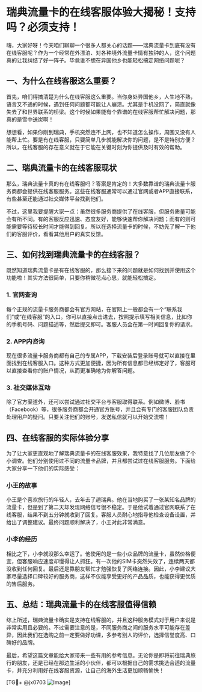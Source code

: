 # 瑞典流量卡的在线客服体验大揭秘！支持吗？必须支持！

嗨，大家好呀！今天咱们聊聊一个很多人都关心的话题——瑞典流量卡到底有没有在线客服呢？作为一个经常在外漂泊、对各种境外流量卡情有独钟的人，这个问题真的让我纠结了好一阵子。毕竟谁不想在异国他乡也能轻松搞定网络问题呢？

## 一、为什么在线客服这么重要？

首先，咱们得搞清楚为什么在线客服这么重要。当你身处异国他乡，人生地不熟，语言又不通的时候，遇到任何问题都可能让人崩溃。尤其是手机没网了，简直就像失去了和世界联系的桥梁。这个时候如果能有个靠谱的在线客服帮忙解决问题，那真的是雪中送炭啊！

想想看，如果你刚到瑞典，手机突然连不上网，也不知道怎么操作，周围又没有人能帮上忙。要是有在线客服，只要简单几步就能解决你的问题，是不是特别方便？所以，在线客服的存在意义就在于它能在关键时刻为你提供及时有效的帮助。

## 二、瑞典流量卡的在线客服现状

那么，瑞典流量卡真的有在线客服吗？答案是肯定的！大多数靠谱的瑞典流量卡服务商都会提供在线客服服务。这些在线客服通常可以通过官网或者APP直接联系，有些甚至还能通过社交媒体平台找到他们。

不过，这里我要提醒大家一点：虽然很多服务商提供了在线客服，但服务质量可能会有所不同。有的客服反应迅速、态度友好，能够快速帮你解决问题；而有的则可能需要等待较长时间才能得到回复。所以在选择流量卡的时候，不妨先了解一下他们的客服评价，看看其他用户的真实反馈。

## 三、如何找到瑞典流量卡的在线客服？

既然知道瑞典流量卡是有在线客服的，那么接下来的问题就是如何找到并使用这个功能啦！其实方法很简单，只要你稍微花点心思，就能轻松搞定。

### 1. 官网查询
每个正规的流量卡服务商都会有官方网站，在官网上一般都会有一个“联系我们”或“在线客服”的入口。你可以直接点击进去，按照提示填写相关信息，比如你的手机号码、问题描述等，然后提交即可。客服人员会在第一时间回复你的请求。

### 2. APP内咨询
现在很多流量卡服务商都有自己的专属APP，下载安装后登录账号就可以直接在里面找到在线客服入口。这种方式更加便捷，因为所有信息都已经绑定好了，客服可以直接查看你的账户情况，从而更准确地为你解答问题。

### 3. 社交媒体互动
除了官方渠道外，还可以尝试通过社交平台与客服取得联系。例如微博、脸书（Facebook）等，很多服务商都会开通官方账号，并且会有专门的客服团队负责处理用户的疑问。只要关注他们的账号，发送私信就可以开始交流啦！

## 四、在线客服的实际体验分享

为了让大家更直观地了解瑞典流量卡的在线客服效果，我特意找了几位朋友做了个小调查。他们分别使用过不同的流量卡品牌，并且都尝试过在线客服服务。下面给大家分享一下他们的实际感受：

### 小王的故事
小王是个喜欢旅行的年轻人，去年去了趟瑞典。他在当地购买了一张某知名品牌的流量卡，但是到了第二天却发现网络信号很不稳定。于是他试着通过官网联系了在线客服，结果不到五分钟就收到了回复。客服人员耐心地指导他检查设备设置，并给出了调整建议。最终问题顺利解决了，小王对此非常满意。

### 小李的经历
相比之下，小李就没那么幸运了。他使用的是一些小众品牌的流量卡，虽然价格便宜，但客服响应速度却慢得让人抓狂。有一次他的SIM卡突然失效了，连续两天都没收到任何回复。最后还是靠朋友帮忙才勉强恢复了网络连接。因此，小李建议大家尽量选择口碑较好的服务商，这样不仅能享受更好的产品品质，也能获得更优质的售后服务。

## 五、总结：瑞典流量卡的在线客服值得信赖

综上所述，瑞典流量卡确实是支持在线客服的，并且这种服务模式对于用户来说是非常实用且必要的。不过需要注意的是，不同服务商之间的服务水平可能存在差异，因此我们在选购之前一定要做好功课，多参考别人的评价，选择信誉度高、口碑好的品牌。

最后，希望这篇文章能给大家带来一些有用的参考信息。无论你是即将前往瑞典旅行的朋友，还是已经在那边生活的小伙伴，都可以根据自己的需求挑选合适的流量卡，并充分利用好在线客服资源，让自己的海外生活更加顺畅愉快！

[TG💪+ @jx0703 ![Image](https://github.com/user-attachments/assets/dbca1d08-cadb-493c-b0ec-ad6f7a83f270)]